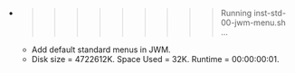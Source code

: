 * >>>>>>>>> Running inst-std-00-jwm-menu.sh ...
  * Add default standard menus in JWM.
  * Disk size = 4722612K. Space Used = 32K. Runtime = 00:00:00:01.
